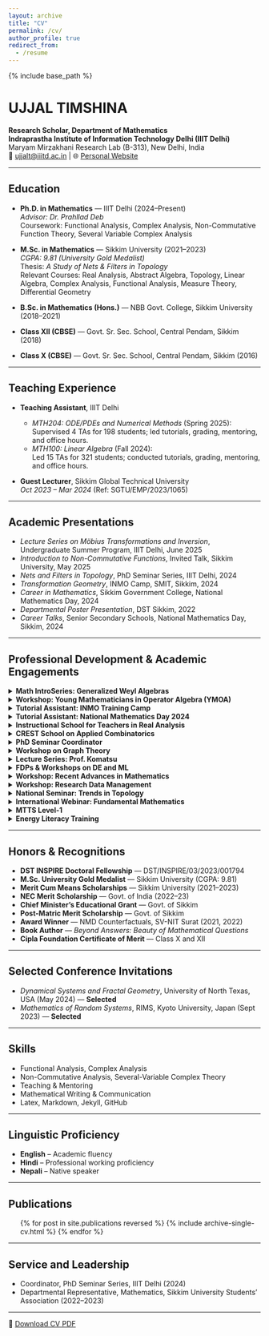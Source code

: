 ```yaml
---
layout: archive
title: "CV"
permalink: /cv/
author_profile: true
redirect_from:
  - /resume
---
```


{% include base_path %}

# UJJAL TIMSHINA

**Research Scholar, Department of Mathematics**  
**Indraprastha Institute of Information Technology Delhi (IIIT Delhi)**  
Maryam Mirzakhani Research Lab (B-313), New Delhi, India  
📧 ujjalt@iiitd.ac.in | 🌐 [Personal Website](#)

---

## Education

- **Ph.D. in Mathematics** — IIIT Delhi (2024–Present)  
  *Advisor: Dr. Prahllad Deb*  
  Coursework: Functional Analysis, Complex Analysis, Non-Commutative Function Theory, Several Variable Complex Analysis  

- **M.Sc. in Mathematics** — Sikkim University (2021–2023)  
  *CGPA: 9.81 (University Gold Medalist)*  
  Thesis: *A Study of Nets & Filters in Topology*  
  Relevant Courses: Real Analysis, Abstract Algebra, Topology, Linear Algebra, Complex Analysis, Functional Analysis, Measure Theory, Differential Geometry  

- **B.Sc. in Mathematics (Hons.)** — NBB Govt. College, Sikkim University (2018–2021)  

- **Class XII (CBSE)** — Govt. Sr. Sec. School, Central Pendam, Sikkim (2018)  
- **Class X (CBSE)** — Govt. Sr. Sec. School, Central Pendam, Sikkim (2016)

---

## Teaching Experience

- **Teaching Assistant**, IIIT Delhi  
  - *MTH204: ODE/PDEs and Numerical Methods* (Spring 2025):  
    Supervised 4 TAs for 198 students; led tutorials, grading, mentoring, and office hours.  
  - *MTH100: Linear Algebra* (Fall 2024):  
    Led 15 TAs for 321 students; conducted tutorials, grading, mentoring, and office hours.

- **Guest Lecturer**, Sikkim Global Technical University  
  *Oct 2023 – Mar 2024* (Ref: SGTU/EMP/2023/1065)

---

## Academic Presentations

- *Lecture Series on Möbius Transformations and Inversion*, Undergraduate Summer Program, IIIT Delhi, June 2025  
- *Introduction to Non-Commutative Functions*, Invited Talk, Sikkim University, May 2025  
- *Nets and Filters in Topology*, PhD Seminar Series, IIIT Delhi, 2024  
- *Transformation Geometry*, INMO Camp, SMIT, Sikkim, 2024  
- *Career in Mathematics*, Sikkim Government College, National Mathematics Day, 2024  
- *Departmental Poster Presentation*, DST Sikkim, 2022  
- *Career Talks*, Senior Secondary Schools, National Mathematics Day, Sikkim, 2024

---

## Professional Development & Academic Engagements

<details>
  <summary><strong>Math IntroSeries: Generalized Weyl Algebras</strong></summary>
  <p>
    Attended Course-1 organized by the University of the Philippines, NEHU, MSU-IIT, CMU, Linnaeus University (June 30 – July 10, 2025).
  </p>
</details>

<details>
  <summary><strong>Workshop: Young Mathematicians in Operator Algebra (YMOA)</strong></summary>
  <p>ISI Delhi, March 2025</p>
</details>

<details>
  <summary><strong>Tutorial Assistant: INMO Training Camp</strong></summary>
  <p>SMIT, Sikkim, 2024 (HBCSE, TIFR)</p>
</details>

<details>
  <summary><strong>Tutorial Assistant: National Mathematics Day 2024</strong></summary>
  <p>DST, Government of Sikkim</p>
</details>

<details>
  <summary><strong>Instructional School for Teachers in Real Analysis</strong></summary>
  <p>IIT Bombay & TIFR, at Manipal Institute of Technology, Sikkim (Dec 2022)</p>
</details>

<details>
  <summary><strong>CREST School on Applied Combinatorics</strong></summary>
  <p>TCG CREST, Kolkata, July 2022</p>
</details>

<details>
  <summary><strong>PhD Seminar Coordinator</strong></summary>
  <p>IIIT Delhi, Winter Session 2024</p>
</details>

<details>
  <summary><strong>Workshop on Graph Theory</strong></summary>
  <p>NBB Government College, Tadong, 2023</p>
</details>

<details>
  <summary><strong>Lecture Series: Prof. Komatsu</strong></summary>
  <p>Number Theory, Sant Longowal Institute of Engineering and Technology, 2023</p>
</details>

<details>
  <summary><strong>FDPs & Workshops on DE and ML</strong></summary>
  <p>Attended multiple online Faculty Development Programs and workshops, 2022–2023</p>
</details>

<details>
  <summary><strong>Workshop: Recent Advances in Mathematics</strong></summary>
  <p>Calcutta University, 2022</p>
</details>

<details>
  <summary><strong>Workshop: Research Data Management</strong></summary>
  <p>Bennett University, 2022</p>
</details>

<details>
  <summary><strong>National Seminar: Trends in Topology</strong></summary>
  <p>NEHU, Shillong, 2022</p>
</details>

<details>
  <summary><strong>International Webinar: Fundamental Mathematics</strong></summary>
  <p>Kaziranga University, Aug–Sep 2022</p>
</details>

<details>
  <summary><strong>MTTS Level-1</strong></summary>
  <p>NBHM, Government of India, 2021</p>
</details>

<details>
  <summary><strong>Energy Literacy Training</strong></summary>
  <p>Energy Swaraj Foundation (Swayam)</p>
</details>

---

## Honors & Recognitions

- **DST INSPIRE Doctoral Fellowship** — DST/INSPIRE/03/2023/001794  
- **M.Sc. University Gold Medalist** — Sikkim University (CGPA: 9.81)  
- **Merit Cum Means Scholarships** — Sikkim University (2021–2023)  
- **NEC Merit Scholarship** — Govt. of India (2022–23)  
- **Chief Minister’s Educational Grant** — Govt. of Sikkim  
- **Post-Matric Merit Scholarship** — Govt. of Sikkim  
- **Award Winner** — NMD Counterfactuals, SV-NIT Surat (2021, 2022)  
- **Book Author** — *Beyond Answers: Beauty of Mathematical Questions*  
- **Cipla Foundation Certificate of Merit** — Class X and XII

---

## Selected Conference Invitations

- *Dynamical Systems and Fractal Geometry*, University of North Texas, USA (May 2024) — **Selected**  
- *Mathematics of Random Systems*, RIMS, Kyoto University, Japan (Sept 2023) — **Selected**

---

## Skills

- Functional Analysis, Complex Analysis  
- Non-Commutative Analysis, Several-Variable Complex Theory  
- Teaching & Mentoring  
- Mathematical Writing & Communication  
- Latex, Markdown, Jekyll, GitHub  

---

## Linguistic Proficiency

- **English** – Academic fluency  
- **Hindi** – Professional working proficiency  
- **Nepali** – Native speaker  

---

## Publications

<ul>
  {% for post in site.publications reversed %}
    {% include archive-single-cv.html %}
  {% endfor %}
</ul>

---

## Service and Leadership
  
- Coordinator, PhD Seminar Series, IIIT Delhi (2024)  
- Departmental Representative, Mathematics, Sikkim University Students’ Association (2022–2023)

---

📄 [Download CV PDF](CV_Ujjal_Timshina_PhD_Maths%20(2).pdf)
